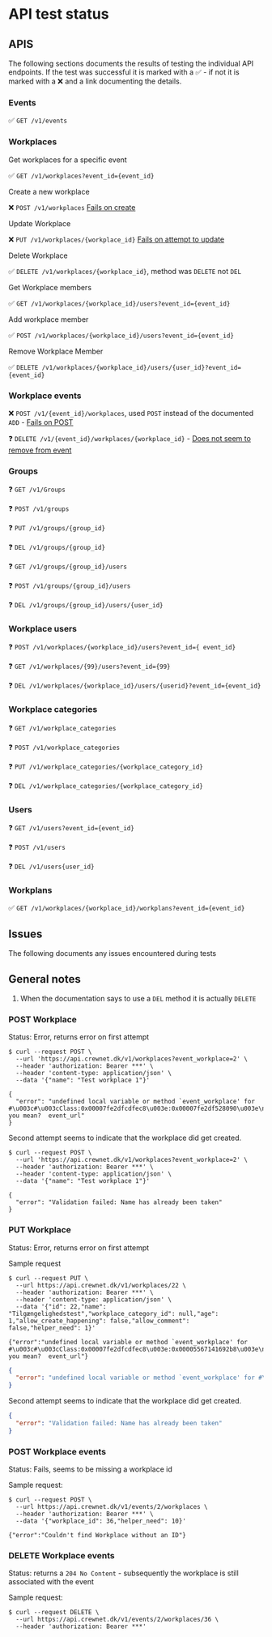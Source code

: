 # API test status

## APIS

The following sections documents the results of testing the individual API endpoints. If the test was successful it is marked with a ✅️ - if not it is marked with a ❌️ and a link documenting the details.

### Events

✅️ `GET /v1/events`

### Workplaces

Get workplaces for a specific event

✅️ `GET /v1/workplaces?event_id={event_id}`

Create a new workplace

❌️ `POST /v1/workplaces` [Fails on create](#post-workplace)

Update Workplace

❌️ `PUT /v1/workplaces/{workplace_id}` [Fails on attempt to update](#put-workplace)

Delete Workplace

✅️ `DELETE /v1/workplaces/{workplace_id}`, method was `DELETE` not `DEL`

Get Workplace members

✅️ `GET /v1/workplaces/{workplace_id}/users?event_id={event_id}`

Add workplace member

✅️ `POST /v1/workplaces/{workplace_id}/users?event_id={event_id}`

Remove Workplace Member

✅️ `DELETE /v1/workplaces/{workplace_id}/users/{user_id}?event_id={event_id}`

### Workplace events

❌️ `POST /v1/{event_id}/workplaces`, used `POST` instead of the documented `ADD` - [Fails on POST](#post-workplace-events)

❓️ `DELETE /v1/{event_id}/workplaces/{workplace_id}` - [Does not seem to remove from event](#delete-workplace-events)


### Groups

❓️ `GET /v1/Groups`

❓️ `POST /v1/groups`

❓️ `PUT /v1/groups/{group_id}`

❓️ `DEL /v1/groups/{group_id}`

❓️ `GET /v1/groups/{group_id}/users`

❓️ `POST /v1/groups/{group_id}/users`

❓️ `DEL /v1/groups/{group_id}/users/{user_id}`



### Workplace users

❓️ `POST /v1/workplaces/{workplace_id}/users?event_id={ event_id}`

❓️ `GET /v1/workplaces/{99}/users?event_id={99}`

❓️ `DEL /v1/workplaces/{workplace_id}/users/{userid}?event_id={event_id}`


### Workplace categories

❓️ `GET /v1/workplace_categories`

❓️ `POST /v1/workplace_categories`

❓️ `PUT /v1/workplace_categories/{workplace_category_id}`

❓️ `DEL /v1/workplace_categories/{workplace_category_id}`


### Users

❓️ `GET /v1/users?event_id={event_id}`

❓️ `POST /v1/users`

❓️ `DEL /v1/users{user_id}`


### Workplans

✅️ `GET /v1/workplaces/{workplace_id}/workplans?event_id={event_id}`

## Issues

The following documents any issues encountered during tests

## General notes

1. When the documentation says to use a `DEL` method it is actually `DELETE`

### POST Workplace

Status:  Error, returns error on first attempt

```shell
$ curl --request POST \
  --url 'https://api.crewnet.dk/v1/workplaces?event_workplace=2' \
  --header 'authorization: Bearer ***' \
  --header 'content-type: application/json' \
  --data '{"name": "Test workplace 1"}'

{
  "error": "undefined local variable or method `event_workplace' for #\u003c#\u003cClass:0x00007fe2dfcdfec8\u003e:0x00007fe2df528090\u003e\nDid you mean?  event_url"
}
```

Second attempt seems to indicate that the workplace did get created.

```shell
$ curl --request POST \
  --url 'https://api.crewnet.dk/v1/workplaces?event_workplace=2' \
  --header 'authorization: Bearer ***' \
  --header 'content-type: application/json' \
  --data '{"name": "Test workplace 1"}'

{
  "error": "Validation failed: Name has already been taken"
}
```

### PUT Workplace

Status:  Error, returns error on first attempt

Sample request

```shell
$ curl --request PUT \
  --url https://api.crewnet.dk/v1/workplaces/22 \
  --header 'authorization: Bearer ***' \
  --header 'content-type: application/json' \
  --data '{"id": 22,"name": "Tilgængelighedstest","workplace_category_id": null,"age": 1,"allow_create_happening": false,"allow_comment": false,"helper_need": 1}'

{"error":"undefined local variable or method `event_workplace' for #\u003c#\u003cClass:0x00007fe2dfcdfec8\u003e:0x00005567141692b8\u003e\nDid you mean?  event_url"}
```

```json
{
  "error": "undefined local variable or method `event_workplace' for #\u003c#\u003cClass:0x00007fe2dfcdfec8\u003e:0x00007fe2df528090\u003e\nDid you mean?  event_url"
}
```

Second attempt seems to indicate that the workplace did get created.

```json
{
  "error": "Validation failed: Name has already been taken"
}
```

### POST Workplace events

Status: Fails, seems to be missing a workplace id

Sample request:

```shell
$ curl --request POST \
  --url https://api.crewnet.dk/v1/events/2/workplaces \
  --header 'authorization: Bearer ***' \
  --data '{"workplace_id": 36,"helper_need": 10}'

{"error":"Couldn't find Workplace without an ID"}
```

### DELETE Workplace events

Status: returns a `204 No Content` - subsequently the workplace is still associated with the event

Sample request:

```shell
$ curl --request DELETE \
  --url https://api.crewnet.dk/v1/events/2/workplaces/36 \
  --header 'authorization: Bearer ***'
```

